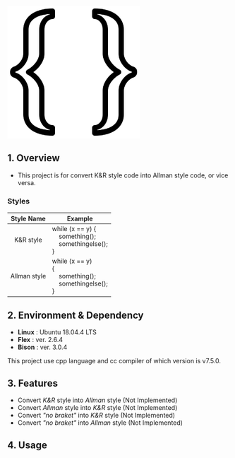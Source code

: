
<img src="https://raw.githubusercontent.com/KIMGEONUNG/curly-curly/master/git_material/curly-brackets.png?token=AHU4PHOBRPUPI7YNBS3NFPC65QL2U" width=300>

## 1. Overview
- This project is for convert K&R style code into Allman style code, or vice versa.

### Styles

| Style Name | Example |
|:----------:|---------|
| K&R style  | while (x == y) {<br>&nbsp;&nbsp;&nbsp;&nbsp;something(); <br>&nbsp;&nbsp;&nbsp;&nbsp;somethingelse();<br>}|
| Allman style  | while (x == y) <br>{<br>&nbsp;&nbsp;&nbsp;&nbsp;something(); <br>&nbsp;&nbsp;&nbsp;&nbsp;somethingelse();<br>}|

## 2. Environment & Dependency
- **Linux** : Ubuntu 18.04.4 LTS
- **Flex** : ver. 2.6.4
- **Bison** : ver. 3.0.4

This project use cpp language and cc compiler of which version is v7.5.0. 

## 3. Features
- Convert _K&R_ style into _Allman_ style (Not Implemented)
- Convert _Allman_ style into _K&R_ style (Not Implemented)
- Convert _"no braket"_ into _K&R_ style (Not Implemented)
- Convert _"no braket"_ into _Allman_ style (Not Implemented)

## 4. Usage
